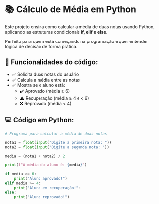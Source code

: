 # 📚 Cálculo de Média em Python

Este projeto ensina como calcular a média de duas notas usando Python, aplicando as estruturas condicionais **if, elif e else**.

Perfeito para quem está começando na programação e quer entender lógica de decisão de forma prática.

## 🚀 Funcionalidades do código:
- ✅ Solicita duas notas do usuário
- ✅ Calcula a média entre as notas
- ✅ Mostra se o aluno está:
  - ✔️ Aprovado (média ≥ 6)
  - ⚠️ Recuperação (média ≥ 4 e < 6)
  - ❌ Reprovado (média < 4)

## 💻 Código em Python:

```python
# Programa para calcular a média de duas notas

nota1 = float(input("Digite a primeira nota: "))
nota2 = float(input("Digite a segunda nota: "))

media = (nota1 + nota2) / 2

print(f"A média do aluno é: {media}")

if media >= 6:
    print("Aluno aprovado!")
elif media >= 4:
    print("Aluno em recuperação!")
else:
    print("Aluno reprovado!")

